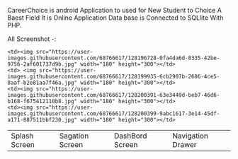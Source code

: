 CareerChoice is android Application to used for New Student to Choice A Baest Field 
It is Online Application
Data base is Connected to SQLlite With PHP.


All Screenshot -:

   




<table class="center">
  <tr>
    <td>Splash Screen</td>
     <td>Sagation Screen</td>
     <td>DashBord Screen</td>
     <td>Navigation Drawer</td>
  </tr>
  <tr>
    
    <td><img src="https://user-images.githubusercontent.com/68766617/128196728-0fa4da6d-8335-42be-9756-2af601737d9b.jpg" width="180" height="300"></td>
    <td> <img src="https://user-images.githubusercontent.com/68766617/128199935-6cb2907b-2606-4ce5-8aaf-b2e81aa7f46a.jpg" width="180" height="300"></td>
    <td><img src="https://user-images.githubusercontent.com/68766617/128200391-63e3449d-beb7-46d6-b168-f675412110b8.jpg" width="180" height="300"></td>
    <td><img src="https://user-images.githubusercontent.com/68766617/128200399-9abc1617-3e14-45df-a171-887511bbf230.jpg" width="180" height="300"></td>
     
  </tr>
 </table>
